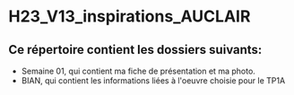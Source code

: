 # H23_V13_inspirations_AUCLAIR

## Ce répertoire contient les dossiers suivants:

- Semaine 01, qui contient ma fiche de présentation et ma photo.
- BIAN, qui contient les informations liées à l'oeuvre choisie pour le TP1A
